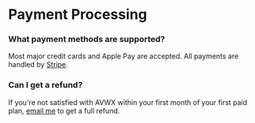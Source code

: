 # Payment Processing

### What payment methods are supported?

Most major credit cards and Apple Pay are accepted. All payments are handled by [Stripe](https://stripe.com).

### Can I get a refund?

If you're not satisfied with AVWX within your first month of your first paid plan, [email me](mailto:avwx@dupont.dev) to get a full refund.